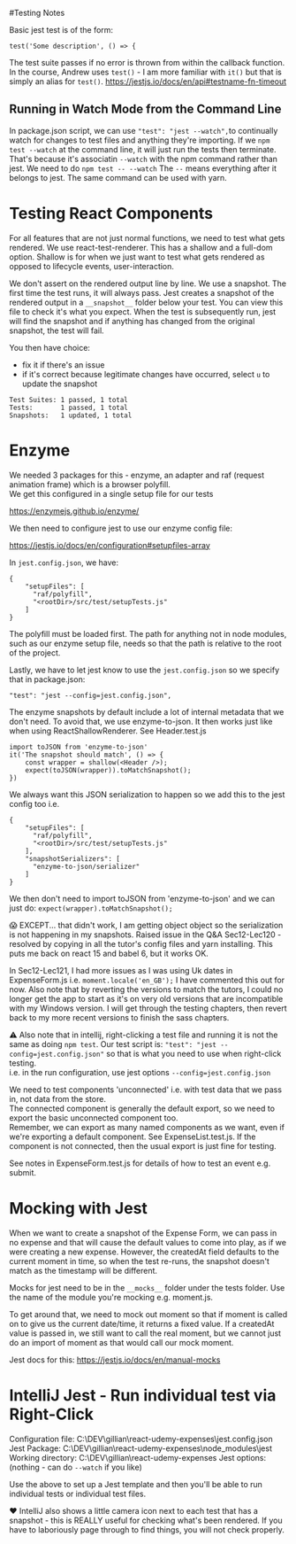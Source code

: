 #Testing Notes

Basic jest test is of the form:

```
test('Some description', () => {

```

The test suite passes if no error is thrown from within the callback function.
In the course, Andrew uses `test()` - I am more familiar with `it()` but that is simply an alias for `test()`.
https://jestjs.io/docs/en/api#testname-fn-timeout

## Running in Watch Mode from the Command Line

In package.json script, we can use `"test": "jest --watch",`to continually watch for changes to test files and anything they're importing.
If we `npm test --watch` at the command line, it will just run the tests then terminate.  That's because it's associatin `--watch` with the npm command rather than jest.
We need to do `npm test -- --watch`  The `--` means everything after it belongs to jest.  The same command can be used with yarn.

# Testing React Components
For all features that are not just normal functions, we need to test what gets rendered.  We use react-test-renderer.
This has a shallow and a full-dom option.  Shallow is for when we just want to test what gets rendered as opposed to lifecycle events, user-interaction.

We don't assert on the rendered output line by line.  We use a snapshot.  The first time the test runs, it will always pass.  Jest creates a snapshot of the rendered
output in a `__snapshot__` folder below your test.  You can view this file to check it's what you expect.  When the test is subsequently run, jest will find the
snapshot and if anything has changed from the original snapshot, the test will fail.

You then have choice:
- fix it if there's an issue
- if it's correct because legitimate changes have occurred, select `u` to update the snapshot
```
Test Suites: 1 passed, 1 total
Tests:       1 passed, 1 total
Snapshots:   1 updated, 1 total

```
# Enzyme

We needed 3 packages for this - enzyme, an adapter and raf (request animation frame) which is a browser polyfill.  
We get this configured in a single setup file for our tests

https://enzymejs.github.io/enzyme/

We then need to configure jest to use our enzyme config file:

https://jestjs.io/docs/en/configuration#setupfiles-array

In `jest.config.json`, we have:
```
{
    "setupFiles": [
      "raf/polyfill",
      "<rootDir>/src/test/setupTests.js"
    ]
}
```
The polyfill must be loaded first.  The path for anything not in node modules, such as our enzyme setup file, 
needs <rootDir> so that the path is relative to the root of the project.

Lastly, we have to let jest know to use the `jest.config.json` so we specify that in package.json:

`"test": "jest --config=jest.config.json",`

The enzyme snapshots by default include a lot of internal metadata that we don't need.
To avoid that, we use enzyme-to-json.  It then works just like when using ReactShallowRenderer.
See Header.test.js
```
import toJSON from 'enzyme-to-json'
it('The snapshot should match', () => {
    const wrapper = shallow(<Header />);
    expect(toJSON(wrapper)).toMatchSnapshot();
})
```

We always want this JSON serialization to happen so we add this to the jest config too i.e.
```
{
    "setupFiles": [
      "raf/polyfill",
      "<rootDir>/src/test/setupTests.js"
    ],
    "snapshotSerializers": [
      "enzyme-to-json/serializer"
    ]
}
```
 We then don't need to import toJSON from 'enzyme-to-json' and we can just do:
 `expect(wrapper).toMatchSnapshot();`

:scream: EXCEPT... that didn't work, I am getting object object so the serialization is not happening in my snapshots.  Raised issue in the Q&A
Sec12-Lec120 - resolved by copying in all the tutor's config files and yarn installing.  This puts me back on react 15 and babel 6, but it works OK.

In Sec12-Lec121, I had more issues as I was using Uk dates in ExpenseForm.js i.e. 
`moment.locale('en_GB');`
I have commented this out for now.  Also note that by reverting the versions to match the tutors, I could no longer get the app to start as it's on very
old versions that are incompatible with my Windows version.  I will get through the testing chapters, then revert back to my more recent versions to finish the
sass chapters.

:warning: Also note that in intellij, right-clicking a test file and running it is not the same as doing `npm test`.  Our test script is:
`"test": "jest --config=jest.config.json"` so that is what you need to use when right-click testing.  
i.e. in the run configuration, use jest options `--config=jest.config.json`

We need to test components 'unconnected' i.e. with test data that we pass in, not data from the store.  
The connected component is generally the default export, so we need to export the basic unconnected component too.  
Remember, we can export as many named components as we want, even if we're exporting a default component.  See ExpenseList.test.js.
If the component is not connected, then the usual export is just fine for testing. 

See notes in ExpenseForm.test.js for details of how to test an event e.g. submit.

# Mocking with Jest
When we want to create a snapshot of the Expense Form, we can pass in no expense and that will cause the default values to come into play,
as if we were creating a new expense.  However, the createdAt field defaults to the current moment in time, so when the test re-runs,
the snapshot doesn't match as the timestamp will be different.

Mocks for jest need to be in the `__mocks__` folder under the tests folder.  Use the name of the module you're mocking e.g. moment.js.

To get around that, we need to mock out moment so that if moment is called on to give us the current date/time, it returns a fixed value.
If a createdAt value is passed in, we still want to call the real moment, but we cannot just do an import of moment as that would call our mock moment.

Jest docs for this:  https://jestjs.io/docs/en/manual-mocks

# IntelliJ Jest - Run individual test via Right-Click
Configuration file:  C:\DEV\gillian\react-udemy-expenses\jest.config.json
Jest Package: C:\DEV\gillian\react-udemy-expenses\node_modules\jest
Working directory: C:\DEV\gillian\react-udemy-expenses
Jest options:  (nothing - can do `--watch` if you like)

Use the above to set up a Jest template and then you'll be able to run individual tests or individual test files.

:heart: IntelliJ also shows a little camera icon next to each test that has a snapshot - this is REALLY useful for checking
what's been rendered.  If you have to laboriously page through to find things, you will not check properly. 
